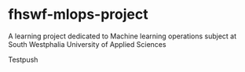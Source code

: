 # fhswf-mlops-project
A learning project dedicated to Machine learning operations subject at South Westphalia University of Applied Sciences

Testpush
